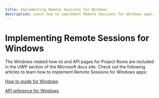 ```yaml
---
title: Implementing Remote Sessions for Windows
description: Learn how to implement Remote Sessions for Windows apps.
---
```


# Implementing Remote Sessions for Windows

The Windows related how-to and API pages for Project Rome are included in the UWP section of the Microsoft docs site. Check out the following articles to learn how to implement Remote Sessions for Windows apps:

[How to guide for Windows](/windows/uwp/launch-resume/remote-sessions)

[API reference for Windows](/uwp/api/windows.system.remotesystems.remotesystemsession)